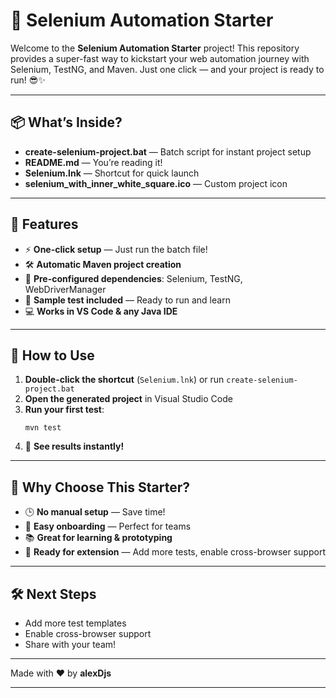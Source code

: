 # 🚀 Selenium Automation Starter

Welcome to the **Selenium Automation Starter** project! This repository provides a super-fast way to kickstart your web automation journey with Selenium, TestNG, and Maven. Just one click — and your project is ready to run! 😎✨

---

## 📦 What’s Inside?
- **create-selenium-project.bat** — Batch script for instant project setup
- **README.md** — You’re reading it!
- **Selenium.lnk** — Shortcut for quick launch
- **selenium_with_inner_white_square.ico** — Custom project icon

---

## 🌟 Features
- ⚡ **One-click setup** — Just run the batch file!
- 🛠️ **Automatic Maven project creation**
- 🧩 **Pre-configured dependencies**: Selenium, TestNG, WebDriverManager
- 📝 **Sample test included** — Ready to run and learn
- 💻 **Works in VS Code & any Java IDE**

---

## 🚦 How to Use
1. **Double-click the shortcut** (`Selenium.lnk`) or run `create-selenium-project.bat`
2. **Open the generated project** in Visual Studio Code
3. **Run your first test**:
   ```
   mvn test
   ```
4. 🎉 **See results instantly!**

---

## 🎯 Why Choose This Starter?
- 🕒 **No manual setup** — Save time!
- 👥 **Easy onboarding** — Perfect for teams
- 📚 **Great for learning & prototyping**
- 🚀 **Ready for extension** — Add more tests, enable cross-browser support

---

## 🛠️ Next Steps
- Add more test templates
- Enable cross-browser support
- Share with your team!

---

Made with ❤️ by **alexDjs**

---
